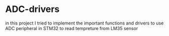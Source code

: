 # ADC-drivers
in this project I tried to implement the important functions and drivers to use ADC peripheral in STM32 to read tempreture from LM35 sensor
